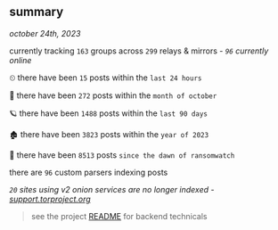 
## summary
_october 24th, 2023_

currently tracking `163` groups across `299` relays & mirrors - _`96` currently online_

⏲ there have been `15` posts within the `last 24 hours`

🦈 there have been `272` posts within the `month of october`

🪐 there have been `1488` posts within the `last 90 days`

🏚 there have been `3823` posts within the `year of 2023`

🦕 there have been `8513` posts `since the dawn of ransomwatch`

there are `96` custom parsers indexing posts

_`20` sites using v2 onion services are no longer indexed - [support.torproject.org](https://support.torproject.org/onionservices/v2-deprecation/)_

> see the project [README](https://github.com/joshhighet/ransomwatch#ransomwatch--) for backend technicals
